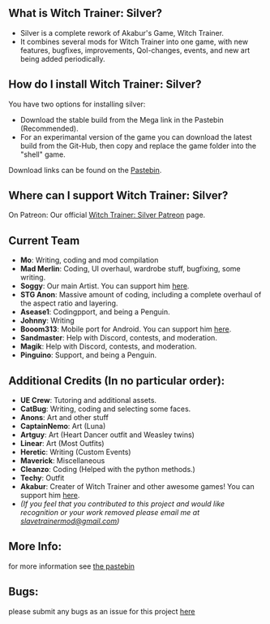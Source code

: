 
## What is Witch Trainer: Silver?

- Silver is a complete rework of Akabur's Game, Witch Trainer.
- It combines several mods for Witch Trainer into one game, with new features, bugfixes, improvements, Qol-changes, events, and new art being added periodically.


## How do I install Witch Trainer: Silver?

You have two options for installing silver:
- Download the stable build from the Mega link in the Pastebin (Recommended).
- For an experimantal version of the game you can download the latest build from the Git-Hub, then copy and replace the game folder into the "shell" game.

Download links can be found on the [Pastebin](https://pastebin.com/KY3RGQei).


## Where can I support Witch Trainer: Silver?

On Patreon:
Our official [Witch Trainer: Silver Patreon](https://www.patreon.com/MoCoder) page.


## Current Team
- **Mo**:		        Writing, coding and mod compilation
- **Mad Merlin**:		Coding, UI overhaul, wardrobe stuff, bugfixing, some writing.
- **Soggy**:        Our main Artist. You can support him [here](https://www.patreon.com/SoggyIllustrations).
- **STG Anon**:		  Massive amount of coding, including a complete overhaul of the aspect ratio and layering.
- **Asease1**:		  Codingpport, and being a Penguin.
- **Johnny**:		    Writing
- **Booom313**:		  Mobile port for Android. You can support him [here](https://www.patreon.com/booom313/).
- **Sandmaster**:   Help with Discord, contests, and moderation.
- **Magik**:        Help with Discord, contests, and moderation.
- **Pinguino**:     Support, and being a Penguin.


## Additional Credits (In no particular order):
- **UE Crew**:		  Tutoring and additional assets.
- **CatBug**:		    Writing, coding and selecting some faces.
- **Anons**:		    Art and other stuff
- **CaptainNemo**:	Art (Luna)
- **Artguy**:		    Art (Heart Dancer outfit and Weasley twins)
- **Linear**:		    Art (Most Outfits)
- **Heretic**:		  Writing (Custom Events)
- **Maverick**:		  Miscellaneous
- **Cleanzo**:		  Coding (Helped with the python methods.)
- **Techy**:		    Outfit
- **Akabur**:		    Creater of Witch Trainer and other awesome games! You can support him [here](https://www.patreon.com/akabur). 
- *(If you feel that you contributed to this project and would like recognition or your work removed please email me at slavetrainermod@gmail.com)*

## More Info:
for more information see [the pastebin](https://pastebin.com/KY3RGQei)

## Bugs:
please submit any bugs as an issue for this project [here](https://github.com/stg-trainer-annon/BT-Silver-Base/issues)
